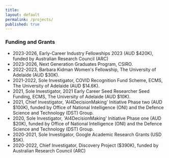 ```yaml
---
title:
layout: default
permalink: /projects/
published: true
---
```


### Funding and Grants

* 2023-2026, Early-Career Industry Fellowships 2023 (AUD $420K), funded by Australian Research Council (ARC) 
* 2023-2026, Next Generation Graduates Program, CSIRO.
* 2022-2023, Barbara Kidman Women's Fellowship, The University of Adelaide  (AUD $30K).
* 2021-2022, Sole Investigator, COVID Recognition Fund Scheme, ECMS, The University of Adelaide (AUD $14.6K).
* 2021, Sole Investigator, 2021 Early Career Seed Researcher Seed Funding, ECMS, The University of Adelaide (AUD $10K).
* 2021, Chief Investigator, 'AI4DecisionMaking' Initiative Phase two (AUD $100K), funded by Office of National Intelligence (ONI) and the Defence Science and Technology (DST) Group. <!--With A/Prof. Markus Wagner, Dr. Chetan Arora, Dr. Menasha Thilakaratne, Dr Thushari Atapattu and Dr. Christoph Treude,--> 
* 2020, Sole Investigator, 'AI4DecisionMaking' Initiative Phase one (AUD $20K), funded by Office of National Intelligence (ONI) and the Defence Science and Technology (DST) Group.
* 2020-2021, Sole Investigator, Google Academic Research Grants</a> (USD $5K).
* 2020-2022, Chief Investigator, Discovery Project ($390K), funded by Australian Research Council (ARC) <!--With Prof. Michael Sheng (Lead CI), Prof Jian Yang and Prof. Schahram Dustdar.--> 
